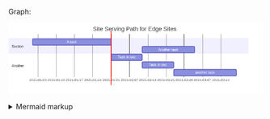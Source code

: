 

Graph:

<!-- generated by mermaid compile action - START -->
![~mermaid diagram 1~](/.resources/diagram-md-1.png)
<details>
  <summary>Mermaid markup</summary>

```mermaid
gantt
    title Site Serving Path for Edge Sites
    dateFormat  MM-DD

    section Section
    A task           :a1, 01-01, 30d
    Another task     :after a  , 20d

    section Anothersssss
    Task ins sec      :a,after a1, 12d
    Task in sec      :after a, 12d
    another task      : 24d
```

</details>
<!-- generated by mermaid compile action - END -->
    








